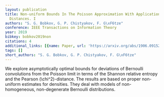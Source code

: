 ```yaml
---
layout: publication
title: Non-uniform Bounds In The Poisson Approximation With Applications To Informational
  Distances. I
authors: "S. G. Bobkov, G. P. Chistyakov, F. G\xF6tze"
conference: IEEE Transactions on Information Theory
year: 2019
bibkey: bobkov2019non
citations: 4
additional_links: [{name: Paper, url: 'https://arxiv.org/abs/1906.09152'}]
tags: []
short_authors: "S. G. Bobkov, G. P. Chistyakov, F. G\xF6tze"
---
```

We explore asymptotically optimal bounds for deviations of Bernoulli
convolutions from the Poisson limit in terms of the Shannon relative entropy
and the Pearson \(\chi^2\)-distance. The results are based on proper non-uniform
estimates for densities. They deal with models of non-homogeneous,
non-degenerate Bernoulli distributions.